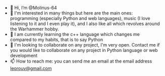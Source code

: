 - 👋 Hi, I’m @Molinus-64
- 👀 I'm interested in many things but here are the main ones: programming (especially Python and web languages), 
music (I love listening to it and I even play it), and I also like all which revolves around the Warhammer hobby.
- 🌱 I am currently learning the c++ language which changes me compared to my habits, that is to say Python
- 💞️ I'm looking to collaborate on any project, I'm very open. Contact me if you would like to collaborate on any 
project in Python language or web development
- 📫 How to reach me: you can send me an email at the email address leorouv@gmail.com

<!---
Molinus-64/Molinus-64 is a ✨ special ✨ repository because its `README.md` (this file) appears on your GitHub profile.
You can click the Preview link to take a look at your changes.
--->
